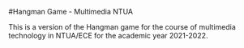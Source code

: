 #Hangman Game - Multimedia NTUA

This is a version of the Hangman game for the course of multimedia technology in NTUA/ECE for the academic year 2021-2022.